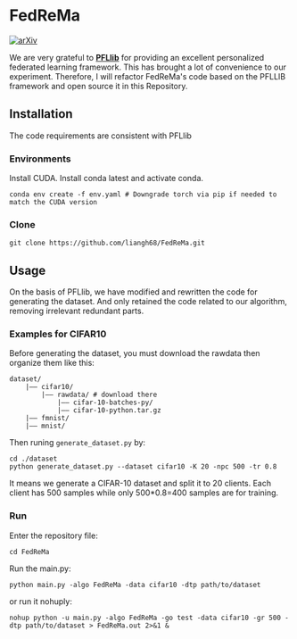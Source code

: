 # FedReMa

[![arXiv](https://img.shields.io/badge/arXiv-2411.01825-b31b1b.svg)](https://arxiv.org/abs/2411.01825)

We are very grateful to **[PFLlib](https://github.com/TsingZ0/PFLlib)** for providing an excellent personalized federated learning framework. This has brought a lot of convenience to our experiment. Therefore, I will refactor FedReMa's code based on the PFLLIB framework and open source it in this Repository.

## Installation
The code requirements are consistent with PFLlib
### Environments
Install CUDA.
Install conda latest and activate conda.
```
conda env create -f env.yaml # Downgrade torch via pip if needed to match the CUDA version
```
### Clone
```
git clone https://github.com/liangh68/FedReMa.git
```

## Usage
On the basis of PFLlib, we have modified and rewritten the code for generating the dataset. And only retained the code related to our algorithm, removing irrelevant redundant parts.

### Examples for CIFAR10

Before generating the dataset, you must download the rawdata then organize them like this:
```
dataset/
    |—— cifar10/
        |—— rawdata/ # download there
            |—— cifar-10-batches-py/
            |—— cifar-10-python.tar.gz
    |—— fmnist/
    |—— mnist/
```
Then runing `generate_dataset.py` by:
```
cd ./dataset
python generate_dataset.py --dataset cifar10 -K 20 -npc 500 -tr 0.8
```
It means we generate a CIFAR-10 dataset and split it to 20 clients. Each client has 500 samples while only 500*0.8=400 samples are for training.

### Run
Enter the repository file:
```
cd FedReMa
```
Run the main.py:
```
python main.py -algo FedReMa -data cifar10 -dtp path/to/dataset
```
or run it nohuply:
```
nohup python -u main.py -algo FedReMa -go test -data cifar10 -gr 500 -dtp path/to/dataset > FedReMa.out 2>&1 &
```
